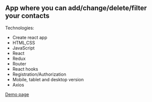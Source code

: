 ## App where you can add/change/delete/filter your contacts

Technologies:
- Create react app
- HTML,CSS
- JavaScript
- React
- Redux
- Router
- React hooks
- Registration/Authorization
- Mobile, tablet and desktop version
- Axios

[Demo page](https://rms-react-phonebook.netlify.app/)
